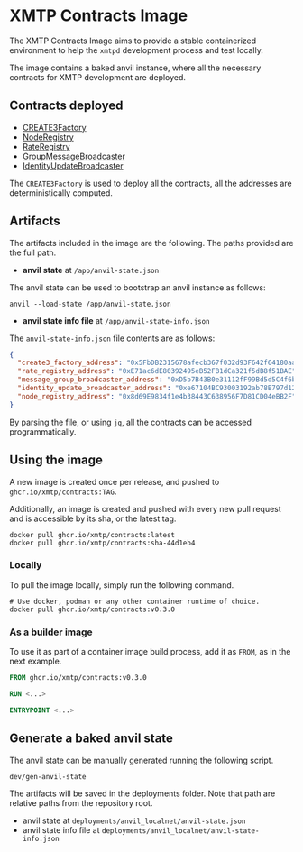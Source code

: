 # XMTP Contracts Image

The XMTP Contracts Image aims to provide a stable containerized environment to help the `xmtpd` development process and test locally.

The image contains a baked anvil instance, where all the necessary contracts for XMTP development are deployed.

## Contracts deployed

- [CREATE3Factory](../src/CREATE3Factory.sol)
- [NodeRegistry](../src/NodeRegistry.sol)
- [RateRegistry](../src/RateRegistry.sol)
- [GroupMessageBroadcaster](../src/GroupMessageBroadcaster.sol)
- [IdentityUpdateBroadcaster](../src/IdentityUpdateBroadcaster.sol)

The `CREATE3Factory` is used to deploy all the contracts, all the addresses are deterministically computed.

## Artifacts

The artifacts included in the image are the following. The paths provided are the full path.

- **anvil state** at `/app/anvil-state.json`

The anvil state can be used to bootstrap an anvil instance as follows:

```shell
anvil --load-state /app/anvil-state.json
```

- **anvil state info file** at `/app/anvil-state-info.json`

The `anvil-state-info.json` file contents are as follows:

```json
{
  "create3_factory_address": "0x5FbDB2315678afecb367f032d93F642f64180aa3",
  "rate_registry_address": "0xE71ac6dE80392495eB52FB1dCa321f5dB8f51BAE",
  "message_group_broadcaster_address": "0xD5b7B43B0e31112fF99Bd5d5C4f6b828259bedDE",
  "identity_update_broadcaster_address": "0xe67104BC93003192ab78B797d120DBA6e9Ff4928",
  "node_registry_address": "0x8d69E9834f1e4b38443C638956F7D81CD04eBB2F"
}
```

By parsing the file, or using `jq`, all the contracts can be accessed programmatically.

## Using the image

A new image is created once per release, and pushed to `ghcr.io/xmtp/contracts:TAG`.

Additionally, an image is created and pushed with every new pull request and is accessible by its sha, or the latest tag.

```shell
docker pull ghcr.io/xmtp/contracts:latest
docker pull ghcr.io/xmtp/contracts:sha-44d1eb4
```

### Locally

To pull the image locally, simply run the following command.

```shell
# Use docker, podman or any other container runtime of choice.
docker pull ghcr.io/xmtp/contracts:v0.3.0
```

### As a builder image

To use it as part of a container image build process, add it as `FROM`, as in the next example.

```Dockerfile
FROM ghcr.io/xmtp/contracts:v0.3.0

RUN <...>

ENTRYPOINT <...>
```

## Generate a baked anvil state

The anvil state can be manually generated running the following script.

```shell
dev/gen-anvil-state
```

The artifacts will be saved in the deployments folder. Note that path are relative paths from the repository root.

- anvil state at `deployments/anvil_localnet/anvil-state.json`
- anvil state info file at `deployments/anvil_localnet/anvil-state-info.json`
